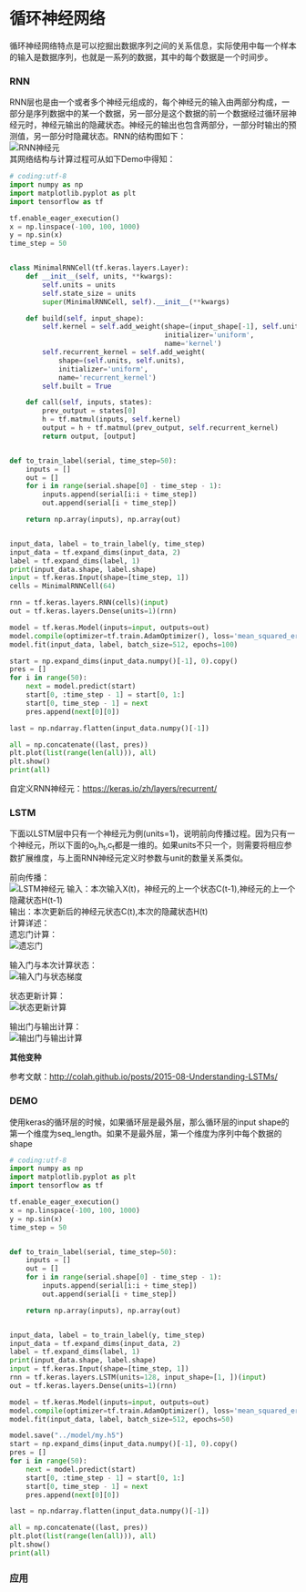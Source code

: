循环神经网络
====
循环神经网络特点是可以挖掘出数据序列之间的关系信息，实际使用中每一个样本的输入是数据序列，也就是一系列的数据，其中的每个数据是一个时间步。

### RNN
RNN层也是由一个或者多个神经元组成的，每个神经元的输入由两部分构成，一部分是序列数据中的某一个数据，另一部分是这个数据的前一个数据经过循环层神经元时，神经元输出的隐藏状态。神经元的输出也包含两部分，一部分时输出的预测值，另一部分时隐藏状态。RNN的结构图如下：<br>
![RNN神经元](/docs/ml/images/12-6.jpg)<br>
其网络结构与计算过程可从如下Demo中得知：<br>
```Python
# coding:utf-8
import numpy as np
import matplotlib.pyplot as plt
import tensorflow as tf

tf.enable_eager_execution()
x = np.linspace(-100, 100, 1000)
y = np.sin(x)
time_step = 50


class MinimalRNNCell(tf.keras.layers.Layer):
    def __init__(self, units, **kwargs):
        self.units = units
        self.state_size = units
        super(MinimalRNNCell, self).__init__(**kwargs)

    def build(self, input_shape):
        self.kernel = self.add_weight(shape=(input_shape[-1], self.units),
                                      initializer='uniform',
                                      name='kernel')
        self.recurrent_kernel = self.add_weight(
            shape=(self.units, self.units),
            initializer='uniform',
            name='recurrent_kernel')
        self.built = True

    def call(self, inputs, states):
        prev_output = states[0]
        h = tf.matmul(inputs, self.kernel)
        output = h + tf.matmul(prev_output, self.recurrent_kernel)
        return output, [output]


def to_train_label(serial, time_step=50):
    inputs = []
    out = []
    for i in range(serial.shape[0] - time_step - 1):
        inputs.append(serial[i:i + time_step])
        out.append(serial[i + time_step])

    return np.array(inputs), np.array(out)


input_data, label = to_train_label(y, time_step)
input_data = tf.expand_dims(input_data, 2)
label = tf.expand_dims(label, 1)
print(input_data.shape, label.shape)
input = tf.keras.Input(shape=[time_step, 1])
cells = MinimalRNNCell(64)

rnn = tf.keras.layers.RNN(cells)(input)
out = tf.keras.layers.Dense(units=1)(rnn)

model = tf.keras.Model(inputs=input, outputs=out)
model.compile(optimizer=tf.train.AdamOptimizer(), loss='mean_squared_error')
model.fit(input_data, label, batch_size=512, epochs=100)

start = np.expand_dims(input_data.numpy()[-1], 0).copy()
pres = []
for i in range(50):
    next = model.predict(start)
    start[0, :time_step - 1] = start[0, 1:]
    start[0, time_step - 1] = next
    pres.append(next[0][0])

last = np.ndarray.flatten(input_data.numpy()[-1])

all = np.concatenate((last, pres))
plt.plot(list(range(len(all))), all)
plt.show()
print(all)

```


自定义RNN神经元：https://keras.io/zh/layers/recurrent/

### LSTM
下面以LSTM层中只有一个神经元为例(units=1)，说明前向传播过程。因为只有一个神经元，所以下面的o<sub>t</sub>,h<sub>t</sub>,c<sub>t</sub>都是一维的。如果units不只一个，则需要将相应参数扩展维度，与上面RNN神经元定义时参数与unit的数量关系类似。

前向传播：<br>
![LSTM神经元](/docs/ml/images/12-1.jpg)
输入：本次输入X(t)，神经元的上一个状态C(t-1),神经元的上一个隐藏状态H(t-1)<br>
输出：本次更新后的神经元状态C(t),本次的隐藏状态H(t)<br>
计算详述：<br>
遗忘门计算：<br>
![遗忘门](/docs/ml/images/12-2.jpg)<br>

输入门与本次计算状态：<br>
![输入门与状态梯度](/docs/ml/images/12-3.jpg)<br>

状态更新计算：<br>
![状态更新计算](/docs/ml/images/12-4.jpg)<br>

输出门与输出计算：<br>
![输出门与输出计算](/docs/ml/images/12-5.jpg)<br>

**其他变种**


参考文献：http://colah.github.io/posts/2015-08-Understanding-LSTMs/
### DEMO
使用keras的循环层的时候，如果循环层是最外层，那么循环层的input shape的第一个维度为seq_length。如果不是最外层，第一个维度为序列中每个数据的shape
```Python
# coding:utf-8
import numpy as np
import matplotlib.pyplot as plt
import tensorflow as tf

tf.enable_eager_execution()
x = np.linspace(-100, 100, 1000)
y = np.sin(x)
time_step = 50


def to_train_label(serial, time_step=50):
    inputs = []
    out = []
    for i in range(serial.shape[0] - time_step - 1):
        inputs.append(serial[i:i + time_step])
        out.append(serial[i + time_step])

    return np.array(inputs), np.array(out)


input_data, label = to_train_label(y, time_step)
input_data = tf.expand_dims(input_data, 2)
label = tf.expand_dims(label, 1)
print(input_data.shape, label.shape)
input = tf.keras.Input(shape=[time_step, 1])
rnn = tf.keras.layers.LSTM(units=128, input_shape=[1, ])(input)
out = tf.keras.layers.Dense(units=1)(rnn)

model = tf.keras.Model(inputs=input, outputs=out)
model.compile(optimizer=tf.train.AdamOptimizer(), loss='mean_squared_error')
model.fit(input_data, label, batch_size=512, epochs=50)

model.save("../model/my.h5")
start = np.expand_dims(input_data.numpy()[-1], 0).copy()
pres = []
for i in range(50):
    next = model.predict(start)
    start[0, :time_step - 1] = start[0, 1:]
    start[0, time_step - 1] = next
    pres.append(next[0][0])

last = np.ndarray.flatten(input_data.numpy()[-1])

all = np.concatenate((last, pres))
plt.plot(list(range(len(all))), all)
plt.show()
print(all)
```
### 应用
